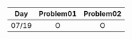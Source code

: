 |  Day  | Problem01 | Problem02 |
| :---: | :-------: | :-------: |
| 07/19 |     O     |     O     |